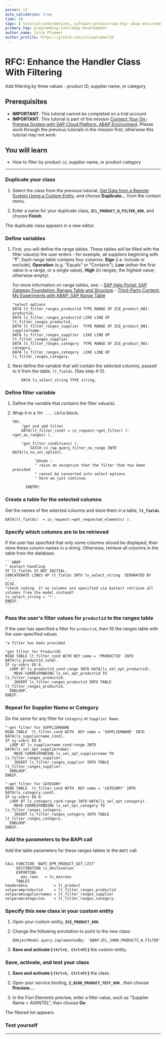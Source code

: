 ```yaml
---
parser: v2
auto_validation: true
time: 30
tags: [ tutorial>intermediate, software-product>sap-btp--abap-environment, software-product>sap-business-technology-platform, tutorial>license]
primary_tag: programming-tool>abap-development
author_name: Julie Plummer
author_profile: https://github.com/julieplummer20
---
```


# RFC: Enhance the Handler Class With Filtering
<!-- description --> Add filtering by three values - product ID, supplier name, or category

## Prerequisites
- **IMPORTANT**: This tutorial cannot be completed on a trial account
- **IMPORTANT**: This tutorial is part of the mission [Connect Your On-Premise System with SAP Cloud Platform, ABAP Environment](mission.abap-env-connect-onpremise). Please work through the previous tutorials in the mission first; otherwise this tutorial may not work.

## You will learn
  - How to filter by product `id`, supplier name, or product category

---

### Duplicate your class

1. Select the class from the previous tutorial, [Get Data from a Remote System Using a Custom Entity](abap-environment-rfc-custom-entity), and choose **Duplicate...** from the context menu.

2. Enter a name for your duplicate class, **`ZCL_PRODUCT_W_FILTER_000`**, and choose **Finish**.

The duplicate class appears in a new editor.



### Define variables

1. First, you will define the range tables. These tables will be filled with the filter value(s) the user enters - for example, all suppliers beginning with "**T**". Each range table contains four columns: **Sign** (i.e. include or exclude), **Operation** (e.g. "Equals" or "Contains"), **Low** (either the first value in a range, or a single value), **High** (in ranges, the highest value; otherwise empty).

    For more information on range tables, see:
        - [SAP Help Portal: SAP Gateway Foundation: Ranges Table and Structure](https://help.sap.com/viewer/68bf513362174d54b58cddec28794093/7.52.5/en-US/acdb22512c312314e10000000a44176d.html)
        - [Third-Party Content: My Experiments with ABAP: SAP Range Table](https://www.samplecodeabap.com/sap-range-table-example-abap/)

    ```ABAP
    "select options
    DATA lt_filter_ranges_productid TYPE RANGE OF ZCE_product_001-productid.
    DATA ls_filter_ranges_productid LIKE LINE OF lt_filter_ranges_productid.
    DATA lt_filter_ranges_supplier  TYPE RANGE OF ZCE_product_001-suppliername.
    DATA ls_filter_ranges_supplier  LIKE LINE OF lt_filter_ranges_supplier.
    DATA lt_filter_ranges_category  TYPE RANGE OF ZCE_product_001-category.
    DATA ls_filter_ranges_category  LIKE LINE OF lt_filter_ranges_category.

    ```

2. Next define the variable that will contain the selected columns, passed to it from the table, `lt_fields`. (See step 4-5).

    ```ABAP
		DATA lv_select_string TYPE string.
    ```


### Define filter variable

1. Define the variable that contains the filter value(s).

2. Wrap it in a `TRY ... CATCH` block.

	```ABAP
	TRY.
		"get and add filter
		DATA(lt_filter_cond) = io_request->get_filter( )->get_as_ranges( ).

		"get_filter_conditions( ).
			CATCH cx_rap_query_filter_no_range INTO DATA(lx_no_sel_option).

			  "@todo :
			  " raise an exception that the filter that has been provided
			  " cannot be converted into select options
			  " here we just continue

		  ENDTRY.
	```



### Create a table for the selected columns

Get the names of the selected columns and store them in a table, **`lt_fields`**.

```ABAP
DATA(lt_fields)  = io_request->get_requested_elements( ).
```



### Specify which columns are to be retrieved

If the user has specified that only some columns should be displayed, then store these column names in a string.
Otherwise, retrieve all columns in the table from the database.

	```ABAP
	" $select handling
	IF lt_fields IS NOT INITIAL.
	CONCATENATE LINES OF lt_fields INTO lv_select_string  SEPARATED BY ','.
	ELSE.
	"check coding. If no columns are specified via $select retrieve all columns from the model instead?
	lv_select_string = '*'.
	ENDIF.
	```


### Pass the user's filter values for `productid` to the ranges table

If the user has specified a filter for `productid`, then fill the ranges table with the user-specified values

```ABAP
"a filter has been provided

"get filter for ProductID
READ TABLE lt_filter_cond WITH KEY name = 'PRODUCTID' INTO DATA(ls_productid_cond).
IF sy-subrc EQ 0.
  LOOP AT ls_productid_cond-range INTO DATA(ls_sel_opt_productid).
	MOVE-CORRESPONDING ls_sel_opt_productid TO ls_filter_ranges_productid.
	INSERT ls_filter_ranges_productid INTO TABLE lt_filter_ranges_productid.
  ENDLOOP.
ENDIF.
```


### Repeat for Supplier Name or Category

Do the same for any filter for `Category` or `Supplier Name`.

```ABAP
"-get filter for SUPPLIERNAME
READ TABLE  lt_filter_cond WITH  KEY name = 'SUPPLIERNAME' INTO DATA(ls_suppliername_cond).
IF sy-subrc EQ 0.
  LOOP AT ls_suppliername_cond-range INTO DATA(ls_sel_opt_suppliername).
    MOVE-CORRESPONDING ls_sel_opt_suppliername TO ls_filter_ranges_supplier.
    INSERT ls_filter_ranges_supplier INTO TABLE lt_filter_ranges_supplier.
  ENDLOOP.
ENDIF.

"-get filter for CATEGORY
READ TABLE  lt_filter_cond WITH  KEY name = 'CATEGORY' INTO DATA(ls_category_cond).
IF sy-subrc EQ 0.
  LOOP AT ls_category_cond-range INTO DATA(ls_sel_opt_category).
    MOVE-CORRESPONDING ls_sel_opt_category TO ls_filter_ranges_category.
    INSERT ls_filter_ranges_category INTO TABLE lt_filter_ranges_category.
  ENDLOOP.
ENDIF.
```


### Add the parameters to the BAPI call

Add the table parameters for these ranges tables to the `BAPI` call.

```ABAP

CALL FUNCTION 'BAPI_EPM_PRODUCT_GET_LIST'
     DESTINATION lv_destination
     EXPORTING
       max_rows   = lv_maxrows
     TABLES
headerdata            = lt_product
selparamproductid     = lt_filter_ranges_productid
selparamsuppliernames = lt_filter_ranges_supplier
selparamcategories    = lt_filter_ranges_category.

```


### Specify this new class in your custom entity

1. Open your custom entity, **`ZCE_PRODUCT_000`**.

2. Change the following annotation to point to the new class:

    ```CDS
    @ObjectModel.query.implementedBy: 'ABAP:ZCL_SHOW_PRODUCTS_W_FILTER'
    ```

3. **Save and activate ( `Ctrl+S, Ctrl+F3` )** the custom entity.


### Save, activate, and test your class

1. **Save and activate ( `Ctrl+S, Ctrl+F3` )** the class.

2. Open your service binding, **`Z_BIND_PRODUCT_TEST_000`** , then choose **Preview...**.

3. In the Fiori Elements preview, enter a filter value, such as "Supplier Name = AVANTEL", then choose **Go**.

The filtered list appears.


### Test yourself






---
